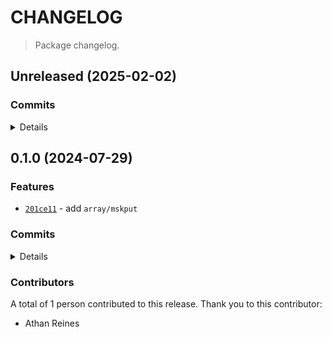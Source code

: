 # CHANGELOG

> Package changelog.

<section class="release" id="unreleased">

## Unreleased (2025-02-02)

<section class="commits">

### Commits

<details>

-   [`1c56b73`](https://github.com/stdlib-js/stdlib/commit/1c56b737ec018cc818cebf19e5c7947fa684e126) - **docs:** update related packages sections [(#3380)](https://github.com/stdlib-js/stdlib/pull/3380) _(by stdlib-bot)_

</details>

</section>

<!-- /.commits -->

</section>

<!-- /.release -->

<section class="release" id="v0.1.0">

## 0.1.0 (2024-07-29)

<section class="features">

### Features

-   [`201ce11`](https://github.com/stdlib-js/stdlib/commit/201ce11a0985502cfc82891fda3fe3b2d656afef) - add `array/mskput`

</section>

<!-- /.features -->

<section class="commits">

### Commits

<details>

-   [`ba35d8f`](https://github.com/stdlib-js/stdlib/commit/ba35d8f2e923d26640828a0f035333bd778389b7) - **refactor:** update paths _(by Athan Reines)_
-   [`8d4c46b`](https://github.com/stdlib-js/stdlib/commit/8d4c46b10ca912401e0ff0caa37a17cd3c443c2f) - **refactor:** update paths _(by Athan Reines)_
-   [`18b3c79`](https://github.com/stdlib-js/stdlib/commit/18b3c79c5035c7082618b7379cd6576e64393a96) - **refactor:** update paths _(by Athan Reines)_
-   [`201ce11`](https://github.com/stdlib-js/stdlib/commit/201ce11a0985502cfc82891fda3fe3b2d656afef) - **feat:** add `array/mskput` _(by Athan Reines)_

</details>

</section>

<!-- /.commits -->

<section class="contributors">

### Contributors

A total of 1 person contributed to this release. Thank you to this contributor:

-   Athan Reines

</section>

<!-- /.contributors -->

</section>

<!-- /.release -->

